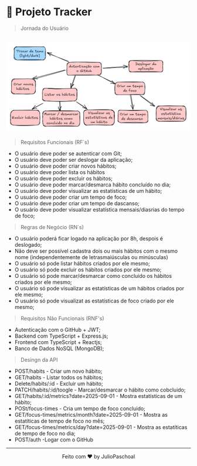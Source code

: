 # 🚀 Projeto Tracker

> Jornada do Usuário

## ![image](/img/00001.png)

> Requisitos Funcionais (RF´s)

- O usuário deve poder se autenticar com Git;
- O usuário deve poder ser deslogar da aplicação;
- O usuário deve poder criar novos hábitos;
- O usuário deve poder lista os hábitos
- O usuário deve poder excluir os hábitos;
- O usuário deve poder marcar/desmarca hábito concluído no dia;
- O usuário deve poder visualizar as estatísticas de um hábito;
- O usuário deve poder criar um tempo de foco;
- O usuário deve poder criar um tempo de dascanso;
- O usuário deve poder visualizar estatística mensais/diasrias do tempo de foco;

> Regras de Negócio (RN´s)

- O usuário poderá ficar logado na aplicação por 8h, despois é deslogado;
- Não deve ser possível cadastra dois ou mais hábitos com o mesmo nome (independentemente de letrasmaiúsculas ou minúsculas)
- O usuário só pode listar hábitos criados por ele mesmo;
- O usuário só pode excluir os hábitos criados por ele mesmo;
- O usuário só pode marcar/desmarcar como concluido os hábitos criados por ele mesmo;
- O usuário só pode visualizar as estatísticas de um hábitos criados por ele mesmo;
- O usuário só pode visualizat as estatísticas de foco criado por ele mesmo;

> Requisitos Não Funcionais (RNF's)

- Autenticação com o GitHub + JWT;
- Backend com TypeScript + Express.js;
- Frontend com TypeScript + Reactjs;
- Banco de Dados NoSQL (MongoDB);

> Desingn da API

- POST/habits - Criar um novo hábito;
- GET/habits - Listar todos os hábitos;
- Delete/habits/:id - Excluir um hábito;
- PATCH/habits/:id/toogle - Marcar/desmarcar o hábito como cobcluido;
- GET/habits/:id/metrics?date=2025-09-01 - Mostra estatísticas de um hábito;
- POSt/focus-times - Cria um tempo de foco concluido;
- GET/focus-times/metrics/month?date=2025-09-01 - Mostra as estatíticas de tempo de foco no mês;
- GET/focus-times/metrics/day?date=2025-09-01 - Mostra as estatíticas de tempo de foco no dia;
- POST/auth -Logar com o GitHub

---

<p align="center">
  Feito com ❤️ by JulioPaschoal
</p>
